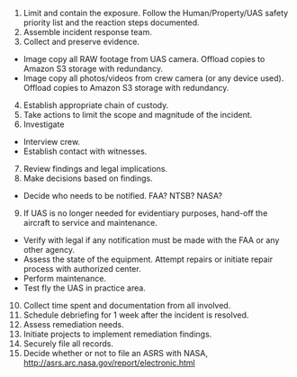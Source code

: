 1. Limit and contain the exposure. Follow the Human/Property/UAS safety priority list and the reaction steps documented.
2. Assemble incident response team.
3. Collect and preserve evidence.
  - Image copy all RAW footage from UAS camera. Offload copies to Amazon S3 storage with redundancy.
  - Image copy all photos/videos from crew camera (or any device used). Offload copies to Amazon S3 storage with redundancy.
4. Establish appropriate chain of custody.
5. Take actions to limit the scope and magnitude of the incident.
6. Investigate
  - Interview crew.
  - Establish contact with witnesses.
7. Review findings and legal implications.
8. Make decisions based on findings.
  - Decide who needs to be notified. FAA? NTSB? NASA?
9. If UAS is no longer needed for evidentiary purposes, hand-off the aircraft to service and maintenance.
  - Verify with legal if any notification must be made with the FAA or any other agency.
  - Assess the state of the equipment. Attempt repairs or initiate repair process with authorized center.
  - Perform maintenance.
  - Test fly the UAS in practice area.
10. Collect time spent and documentation from all involved.
11. Schedule debriefing for 1 week after the incident is resolved.
12. Assess remediation needs.
13. Initiate projects to implement remediation findings.
14. Securely file all records.
15. Decide whether or not to file an ASRS with NASA, http://asrs.arc.nasa.gov/report/electronic.html
